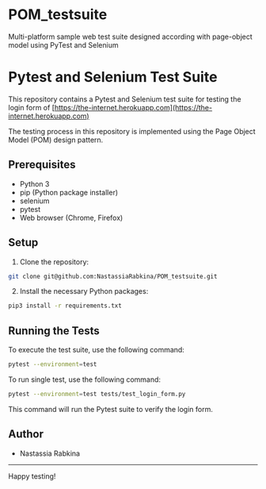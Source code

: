 # POM_testsuite
Multi-platform sample web test suite designed according with page-object model using PyTest and Selenium

# Pytest and Selenium Test Suite

This repository contains a Pytest and Selenium test suite for testing the login form of [https://the-internet.herokuapp.com](https://the-internet.herokuapp.com)

The testing process in this repository is implemented using the Page Object Model (POM) design pattern. 

## Prerequisites

- Python 3
- pip (Python package installer)
- selenium
- pytest
- Web browser (Chrome, Firefox)

## Setup

1. Clone the repository:
```bash
git clone git@github.com:NastassiaRabkina/POM_testsuite.git
```

2. Install the necessary Python packages:
```bash
pip3 install -r requirements.txt
```

## Running the Tests

To execute the test suite, use the following command:
```bash
pytest --environment=test
```

To run single test, use the following command:
```bash
pytest --environment=test tests/test_login_form.py
```

This command will run the Pytest suite to verify the login form.

## Author

- Nastassia Rabkina

---

Happy testing!
